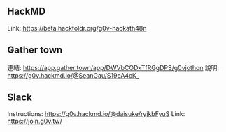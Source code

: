 

## HackMD

Link: https://beta.hackfoldr.org/g0v-hackath48n

## Gather town

連結: https://app.gather.town/app/DWVbCODkTfRGgDPS/g0vjothon
說明: https://g0v.hackmd.io/@SeanGau/S19eA4cK_

## Slack

Instructions: https://g0v.hackmd.io/@daisuke/ryjkbFyuS
Link: https://join.g0v.tw/



